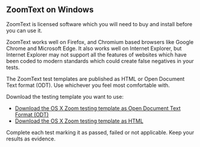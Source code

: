 ## ZoomText on Windows
ZoomText is licensed software which you will need to buy and install before you can use it.

ZoomText works well on Firefox, and Chromium based browsers like Google Chrome and Microsoft Edge. It also works well on Internet Explorer, but Internet Explorer may not support all the features of websites which have been coded to modern standards which could create false negatives in your tests.

The ZoomText test templates are published as HTML or Open Document Text format (ODT). Use whichever you feel most comfortable with.

Download the testing template you want to use:
- [Download the OS X Zoom testing template as Open Document Text Format (ODT)]()
- [Download the OS X Zoom testing template as HTML]()

Complete each test marking it as passed, failed or not applicable. Keep your results as evidence.
